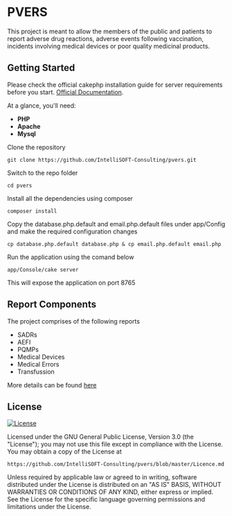 # PVERS
This project is meant to allow the members of the public and patients to report adverse drug reactions, adverse events following vaccination, incidents involving medical devices or poor quality medicinal products.

## Getting Started 
Please check the official cakephp installation guide for server requirements before you start. [Official Documentation](https://book.cakephp.org/2/en/installation.html).

At a glance, you'll need:
- **PHP**
- **Apache**
- **Mysql**

Clone the repository

    git clone https://github.com/IntelliSOFT-Consulting/pvers.git

Switch to the repo folder

    cd pvers

Install all the dependencies using composer

    composer install

Copy the database.php.default and email.php.default files under app/Config and make the required configuration changes

    cp database.php.default database.php & cp email.php.default email.php

Run the application using the comand below

    app/Console/cake server

This will expose the application on port 8765


## Report Components

The project comprises of the following reports
- SADRs
- AEFI 
- PQMPs
- Medical Devices
- Medical Errors
- Transfussion 

More details can be found [here](https://pv.pharmacyboardkenya.org/pages/about)
 
## License
[![License](http://img.shields.io/:license-gnu-blue.svg?style=flat-square)](http://badges.gnu-license.org) 

Licensed under the GNU General Public License, Version 3.0 (the "License");
you may not use this file except in compliance with the License.
You may obtain a copy of the License at

    https://github.com/IntelliSOFT-Consulting/pvers/blob/master/Licence.md

Unless required by applicable law or agreed to in writing, software
distributed under the License is distributed on an "AS IS" BASIS,
WITHOUT WARRANTIES OR CONDITIONS OF ANY KIND, either express or implied.
See the License for the specific language governing permissions and
limitations under the License.

